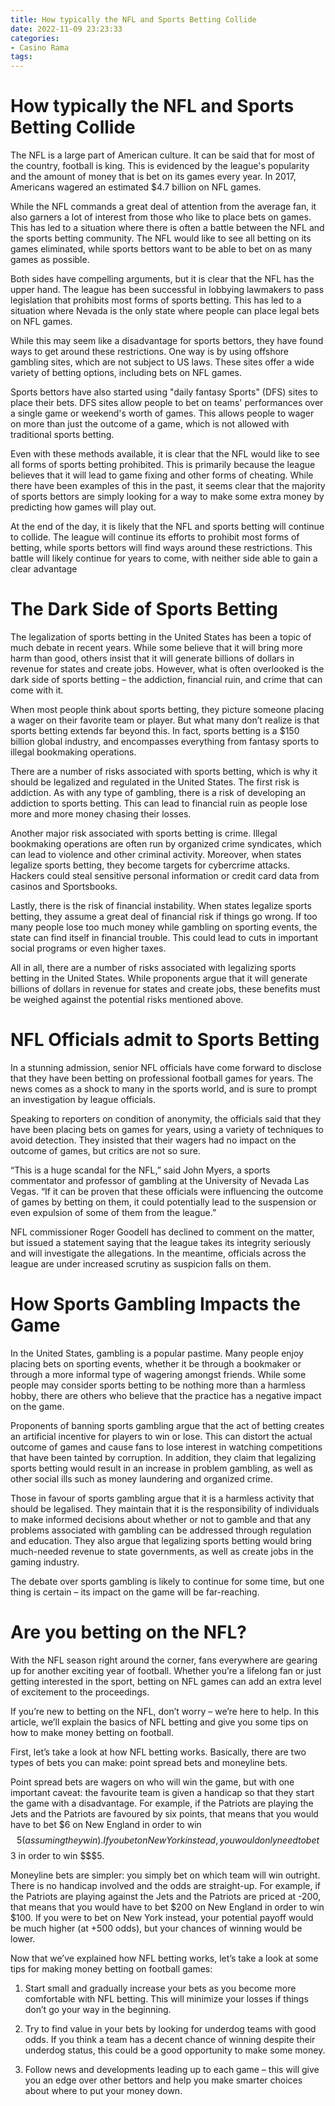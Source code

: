 ```yaml
---
title: How typically the NFL and Sports Betting Collide
date: 2022-11-09 23:23:33
categories:
- Casino Rama
tags:
---
```



#  How typically the NFL and Sports Betting Collide

The NFL is a large part of American culture. It can be said that for most of the country, football is king. This is evidenced by the league's popularity and the amount of money that is bet on its games every year. In 2017, Americans wagered an estimated $4.7 billion on NFL games.

While the NFL commands a great deal of attention from the average fan, it also garners a lot of interest from those who like to place bets on games. This has led to a situation where there is often a battle between the NFL and the sports betting community. The NFL would like to see all betting on its games eliminated, while sports bettors want to be able to bet on as many games as possible.

Both sides have compelling arguments, but it is clear that the NFL has the upper hand. The league has been successful in lobbying lawmakers to pass legislation that prohibits most forms of sports betting. This has led to a situation where Nevada is the only state where people can place legal bets on NFL games.

While this may seem like a disadvantage for sports bettors, they have found ways to get around these restrictions. One way is by using offshore gambling sites, which are not subject to US laws. These sites offer a wide variety of betting options, including bets on NFL games.

Sports bettors have also started using "daily fantasy Sports" (DFS) sites to place their bets. DFS sites allow people to bet on teams' performances over a single game or weekend's worth of games. This allows people to wager on more than just the outcome of a game, which is not allowed with traditional sports betting.

Even with these methods available, it is clear that the NFL would like to see all forms of sports betting prohibited. This is primarily because the league believes that it will lead to game fixing and other forms of cheating. While there have been examples of this in the past, it seems clear that the majority of sports bettors are simply looking for a way to make some extra money by predicting how games will play out.

At the end of the day, it is likely that the NFL and sports betting will continue to collide. The league will continue its efforts to prohibit most forms of betting, while sports bettors will find ways around these restrictions. This battle will likely continue for years to come, with neither side able to gain a clear advantage

#  The Dark Side of Sports Betting

The legalization of sports betting in the United States has been a topic of much debate in recent years. While some believe that it will bring more harm than good, others insist that it will generate billions of dollars in revenue for states and create jobs. However, what is often overlooked is the dark side of sports betting – the addiction, financial ruin, and crime that can come with it.

When most people think about sports betting, they picture someone placing a wager on their favorite team or player. But what many don’t realize is that sports betting extends far beyond this. In fact, sports betting is a $150 billion global industry, and encompasses everything from fantasy sports to illegal bookmaking operations.

There are a number of risks associated with sports betting, which is why it should be legalized and regulated in the United States. The first risk is addiction. As with any type of gambling, there is a risk of developing an addiction to sports betting. This can lead to financial ruin as people lose more and more money chasing their losses.

Another major risk associated with sports betting is crime. Illegal bookmaking operations are often run by organized crime syndicates, which can lead to violence and other criminal activity. Moreover, when states legalize sports betting, they become targets for cybercrime attacks. Hackers could steal sensitive personal information or credit card data from casinos and Sportsbooks.

Lastly, there is the risk of financial instability. When states legalize sports betting, they assume a great deal of financial risk if things go wrong. If too many people lose too much money while gambling on sporting events, the state can find itself in financial trouble. This could lead to cuts in important social programs or even higher taxes.

All in all, there are a number of risks associated with legalizing sports betting in the United States. While proponents argue that it will generate billions of dollars in revenue for states and create jobs, these benefits must be weighed against the potential risks mentioned above.

#  NFL Officials admit to Sports Betting

In a stunning admission, senior NFL officials have come forward to disclose that they have been betting on professional football games for years. The news comes as a shock to many in the sports world, and is sure to prompt an investigation by league officials.

Speaking to reporters on condition of anonymity, the officials said that they have been placing bets on games for years, using a variety of techniques to avoid detection. They insisted that their wagers had no impact on the outcome of games, but critics are not so sure.

“This is a huge scandal for the NFL,” said John Myers, a sports commentator and professor of gambling at the University of Nevada Las Vegas. “If it can be proven that these officials were influencing the outcome of games by betting on them, it could potentially lead to the suspension or even expulsion of some of them from the league.”

NFL commissioner Roger Goodell has declined to comment on the matter, but issued a statement saying that the league takes its integrity seriously and will investigate the allegations. In the meantime, officials across the league are under increased scrutiny as suspicion falls on them.

#  How Sports Gambling Impacts the Game

In the United States, gambling is a popular pastime. Many people enjoy placing bets on sporting events, whether it be through a bookmaker or through a more informal type of wagering amongst friends. While some people may consider sports betting to be nothing more than a harmless hobby, there are others who believe that the practice has a negative impact on the game.

Proponents of banning sports gambling argue that the act of betting creates an artificial incentive for players to win or lose. This can distort the actual outcome of games and cause fans to lose interest in watching competitions that have been tainted by corruption. In addition, they claim that legalizing sports betting would result in an increase in problem gambling, as well as other social ills such as money laundering and organized crime.

Those in favour of sports gambling argue that it is a harmless activity that should be legalised. They maintain that it is the responsibility of individuals to make informed decisions about whether or not to gamble and that any problems associated with gambling can be addressed through regulation and education. They also argue that legalizing sports betting would bring much-needed revenue to state governments, as well as create jobs in the gaming industry.

The debate over sports gambling is likely to continue for some time, but one thing is certain – its impact on the game will be far-reaching.

#  Are you betting on the NFL?

With the NFL season right around the corner, fans everywhere are gearing up for another exciting year of football. Whether you’re a lifelong fan or just getting interested in the sport, betting on NFL games can add an extra level of excitement to the proceedings.

If you’re new to betting on the NFL, don’t worry – we’re here to help. In this article, we’ll explain the basics of NFL betting and give you some tips on how to make money betting on football.

First, let’s take a look at how NFL betting works. Basically, there are two types of bets you can make: point spread bets and moneyline bets.

Point spread bets are wagers on who will win the game, but with one important caveat: the favourite team is given a handicap so that they start the game with a disadvantage. For example, if the Patriots are playing the Jets and the Patriots are favoured by six points, that means that you would have to bet $6 on New England in order to win $$5 (assuming they win). If you bet on New York instead, you would only need to bet $$3 in order to win $$$5.

Moneyline bets are simpler: you simply bet on which team will win outright. There is no handicap involved and the odds are straight-up. For example, if the Patriots are playing against the Jets and the Patriots are priced at -200, that means that you would have to bet $200 on New England in order to win $100. If you were to bet on New York instead, your potential payoff would be much higher (at +500 odds), but your chances of winning would be lower.

Now that we’ve explained how NFL betting works, let’s take a look at some tips for making money betting on football games:

1) Start small and gradually increase your bets as you become more comfortable with NFL betting. This will minimize your losses if things don’t go your way in the beginning.

2) Try to find value in your bets by looking for underdog teams with good odds. If you think a team has a decent chance of winning despite their underdog status, this could be a good opportunity to make some money.

3) Follow news and developments leading up to each game – this will give you an edge over other bettors and help you make smarter choices about where to put your money down.